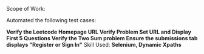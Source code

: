 Scope of Work:
 

Automated the following test cases:

**Verify the Leetcode Homepage URL
Verify Problem Set URL and Display First 5 Questions
Verify the Two Sum problem
Ensure the submissions tab displays "Register or Sign In"**
Skill Used:
**Selenium, Dynamic Xpaths**
